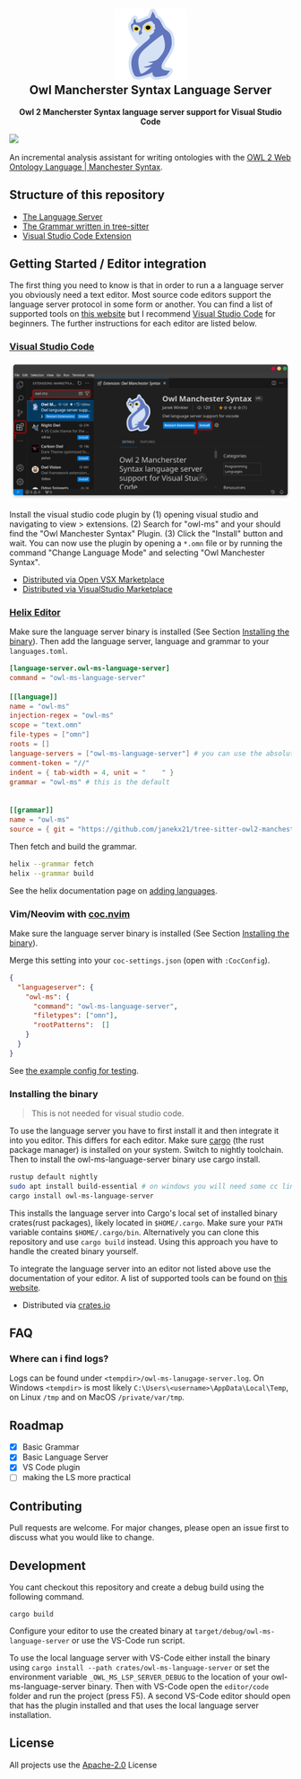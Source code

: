 <h2 align="center">
<img src="https://raw.githubusercontent.com/janekx21/owl-ms-language-server/refs/heads/main/img/icon.png" height="128"><br>Owl Mancherster Syntax Language Server</h2>
<p align="center"><strong>Owl 2 Mancherster Syntax language server support for Visual Studio Code</strong></p>

<img src="https://raw.githubusercontent.com/janekx21/owl-ms-language-server/refs/heads/main/img/vscode_demo.gif">


An incremental analysis assistant for writing ontologies with the [OWL 2 Web Ontology Language | Manchester Syntax](https://www.w3.org/TR/owl2-manchester-syntax/).

## Structure of this repository

- [The Language Server](crates/owl-ms-language-server/)
- [The Grammar written in tree-sitter](crates/tree-sitter-owl-ms/)
- [Visual Studio Code Extension](editors/code/)

## Getting Started / Editor integration

The first thing you need to know is that in order to run a a language server you obviously need a text editor. Most source code editors support the language server protocol in some form or another. You can find a list of supported tools on [this website](https://microsoft.github.io/language-server-protocol/implementors/tools/) but I recommend [Visual Studio Code](https://code.visualstudio.com/) for beginners. The further instructions for each editor are listed below.

### [Visual Studio Code](https://code.visualstudio.com/)

![vscode install instructions](img/vscode_install.png)

Install the visual studio code plugin by (1) opening visual studio and navigating to view > extensions. (2) Search for "owl-ms" and your should find the "Owl Manchester Syntax" Plugin. (3) Click the "Install" button and wait. You can now use the plugin by opening a `*.omn` file or by running the command "Change Language Mode" and selecting "Owl Manchester Syntax".

- [Distributed via Open VSX Marketplace](https://open-vsx.org/extension/JanekWinkler/vscode-owl-ms)
- [Distributed via VisualStudio Marketplace](https://marketplace.visualstudio.com/items?itemName=JanekWinkler.vscode-owl-ms)

### [Helix Editor](https://helix-editor.com/)

Make sure the language server binary is installed (See Section [Installing the binary](#installing-the-binary)). Then add the language server, language and grammar to your `languages.toml`.

```toml
[language-server.owl-ms-language-server]
command = "owl-ms-language-server"

[[language]]
name = "owl-ms"
injection-regex = "owl-ms"
scope = "text.omn"
file-types = ["omn"]
roots = []
language-servers = ["owl-ms-language-server"] # you can use the absolut path to the binary if needed
comment-token = "//"
indent = { tab-width = 4, unit = "    " }
grammar = "owl-ms" # this is the default


[[grammar]]
name = "owl-ms"
source = { git = "https://github.com/janekx21/tree-sitter-owl2-manchester-syntax", rev = "a55d6bdd3104cd64bfe7178395aa6a139b5632a9" } # replace rev with head of the repository
```

Then fetch and build the grammar.

```bash
helix --grammar fetch
helix --grammar build
```

See the helix documentation page on [adding languages](https://docs.helix-editor.com/guides/adding_languages.html).

### Vim/Neovim with [coc.nvim](https://github.com/neoclide/coc.nvim)

Make sure the language server binary is installed (See Section [Installing the binary](#installing-the-binary)).

Merge this setting into your `coc-settings.json` (open with `:CocConfig`).

```json
{
  "languageserver": {
    "owl-ms": {
      "command": "owl-ms-language-server",
      "filetypes": ["omn"],
      "rootPatterns":  []
    }
  }
}
```
See [the example config for testing](https://github.com/oxalica/nil/blob/main/dev/vim-coc.nix).

### Installing the binary

> This is not needed for visual studio code.

To use the language server you have to first install it and then integrate it into you editor. This differs for each editor.
Make sure [cargo](https://doc.rust-lang.org/cargo/) (the rust package manager) is installed on your system.
Switch to nightly toolchain.
Then to install the owl-ms-language-server binary use cargo install.

```bash
rustup default nightly
sudo apt install build-essential # on windows you will need some cc linker
cargo install owl-ms-language-server
```

This installs the language server into Cargo's local set of installed binary crates(rust packages), likely located in `$HOME/.cargo`. Make sure your `PATH` variable contains `$HOME/.cargo/bin`.
Alternatively you can clone this repository and use `cargo build` instead. Using this approach you have to handle the created binary yourself.

To integrate the language server into an editor not listed above use the documentation of your editor. A list of supported tools can be found on
[this website](https://microsoft.github.io/language-server-protocol/implementors/tools/).

- Distributed via [crates.io](https://crates.io/crates/owl-ms-language-server)

## FAQ

### Where can i find logs?
Logs can be found under `<tempdir>/owl-ms-lanugage-server.log`. On Windows `<tempdir>` is most likely `C:\Users\<username>\AppData\Local\Temp`, on Linux `/tmp` and on MacOS `/private/var/tmp`.


## Roadmap

- [x] Basic Grammar
- [x] Basic Language Server
- [x] VS Code plugin
- [ ] making the LS more practical

## Contributing

Pull requests are welcome. For major changes, please open an issue first to discuss what you would like to change.

## Development

You cant checkout this repository and create a debug build using the following command.
```
cargo build
```

Configure your editor to use the created binary at `target/debug/owl-ms-language-server` or use the VS-Code run script.

To use the local language server with VS-Code either install the binary using `cargo install --path crates/owl-ms-language-server` or set the environment variable `_OWL_MS_LSP_SERVER_DEBUG` to the location of your owl-ms-language-server binary. Then with VS-Code open the `editor/code` folder and run the project (press F5). A second VS-Code editor should open that has the plugin installed and that uses the local language server installation.

## License

All projects use the [Apache-2.0](https://choosealicense.com/licenses/apache-2.0/) License
